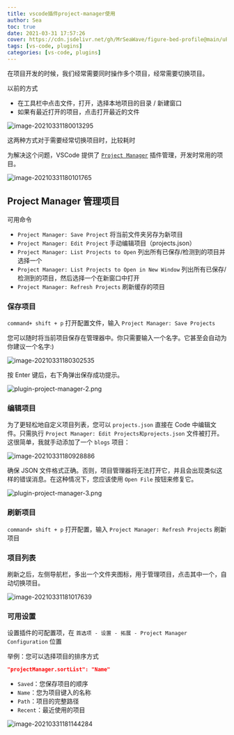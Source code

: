 ```yaml
---
title: vscode插件project-manager使用
author: Sea
toc: true
date: 2021-03-31 17:57:26
cover: https://cdn.jsdelivr.net/gh/MrSeaWave/figure-bed-profile@main/uPic/2021/KwlX2Q_vscode-project-manager-logo-readme.png
tags: [vs-code, plugins]
categories: [vs-code, plugins]
---
```


在项目开发的时候，我们经常需要同时操作多个项目，经常需要切换项目。

<!--more-->

以前的方式

- 在工具栏中点击文件，打开，选择本地项目的目录 / 新建窗口
- 如果有最近打开的项目，点击打开最近的文件

![image-20210331180013295](https://cdn.jsdelivr.net/gh/MrSeaWave/figure-bed-profile@main/uPic/2021/IaL21v_image-20210331180013295.png)

这两种方式对于需要经常切换项目时，比较耗时

为解决这个问题，VSCode 提供了 [`Project Manager`](https://marketplace.visualstudio.com/items?itemName=alefragnani.project-manager) 插件管理，开发时常用的项目。

![image-20210331180101765](https://cdn.jsdelivr.net/gh/MrSeaWave/figure-bed-profile@main/uPic/2021/RJxlEz_image-20210331180101765.png)

## Project Manager 管理项目

可用命令

- `Project Manager: Save Project` 将当前文件夹另存为新项目
- `Project Manager: Edit Project` 手动编辑项目（projects.json）
- `Project Manager: List Projects to Open` 列出所有已保存/检测到的项目并选择一个
- `Project Manager: List Projects to Open in New Window` 列出所有已保存/检测到的项目，然后选择一个在新窗口中打开
- `Project Manager: Refresh Projects` 刷新缓存的项目

### 保存项目

`command+ shift + p` 打开配置文件，输入 `Project Manager: Save Projects`

您可以随时将当前项目保存在管理器中。你只需要输入一个名字。它甚至会自动为你建议一个名字:)

![image-20210331180302535](https://cdn.jsdelivr.net/gh/MrSeaWave/figure-bed-profile@main/uPic/2021/FMIY85_image-20210331180302535.png)

按 Enter 键后，右下角弹出保存成功提示。

![plugin-project-manager-2.png](https://cdn.jsdelivr.net/gh/MrSeaWave/figure-bed-profile@main/uPic/2021/ZpgqC0_201901281548670347135325.png)

### 编辑项目

为了更轻松地自定义项目列表，您可以 `projects.json` 直接在 Code 中编辑文件。只需执行 `Project Manager: Edit Projects和projects.json` 文件被打开。这很简单，我就手动添加了一个 `blogs` 项目：

![image-20210331180928886](https://cdn.jsdelivr.net/gh/MrSeaWave/figure-bed-profile@main/uPic/2021/0Xo7Aj_image-20210331180928886.png)

确保 JSON 文件格式正确。否则，项目管理器将无法打开它，并且会出现类似这样的错误消息。在这种情况下，您应该使用 `Open File` 按钮来修复它。

![plugin-project-manager-3.png](https://cdn.jsdelivr.net/gh/MrSeaWave/figure-bed-profile@main/uPic/2021/8HsfRy_201901281548670366723058.png)

### 刷新项目

`command+ shift + p` 打开配置，输入 `Project Manager: Refresh Projects` 刷新项目

### 项目列表

刷新之后，左侧导航栏，多出一个文件夹图标，用于管理项目，点击其中一个，自动切换项目。

![image-20210331181017639](https://cdn.jsdelivr.net/gh/MrSeaWave/figure-bed-profile@main/uPic/2021/sWXi0v_image-20210331181017639.png)

### 可用设置

设置插件的可配置项，在 `首选项 - 设置 - 拓展 - Project Manager Configuration` 位置

举例：您可以选择项目的排序方式

```json
"projectManager.sortList": "Name"
```

- `Saved`：您保存项目的顺序
- `Name`：您为项目键入的名称
- `Path`：项目的完整路径
- `Recent`：最近使用的项目

![image-20210331181144284](https://cdn.jsdelivr.net/gh/MrSeaWave/figure-bed-profile@main/uPic/2021/o9b1dF_image-20210331181144284.png)
